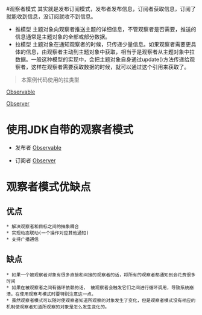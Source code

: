 #观察者模式
 其实就是发布订阅模式，发布者发布信息，订阅者获取信息，订阅了就能收到信息，没订阅就收不到信息。

* 推模型
    主题对象向观察者推送主题的详细信息，不管观察者是否需要，推送的信息通常是主题对象的全部或部分数据。
* 拉模型
   主题对象在通知观察者的时候，只传递少量信息。如果观察者需要更具体的信息，由观察者主动到主题对象中获取，相当于是观察者从主题对象中拉数据。一般这种模型的实现中，会把主题对象自身通过update()方法传递给观察者，这样在观察者需要获取数据的时候，就可以通过这个引用来获取了。

> 本案例代码使用的拉类型

  [Observable](../observer/ConcreteSubject.java)
  
  [Observer](../observer/ConcreteObserver.java)
  
# 使用JDK自带的观察者模式
 * 发布者
 [Observable](../observer/ConcreteWeatherSubject.java)
 
 * 订阅者
 [Observer](../observer/ConcreteWeatherObserver.java)
 
# 观察者模式优缺点

 ## 优点
    
    * 解决观察者和目标之间的抽象耦合
    * 实现动态联动(一个操作对应其他通知)
    * 支持广播通信
 ## 缺点
    
    * 如果一个被观察者对象有很多直接和间接的观察者的话，将所有的观察者都通知到会花费很多时间
    * 如果在被观察者之间有循环依赖的话， 被观察者会触发它们之间进行循环调用，导致系统崩溃。在使用观察考模式时要特别注意这一点。
    * 虽然观察者模式可以随时使观察者知道所观察的对象发生了变化，但是观察者模式没有相应的机制使观察者知道所观察的对象是怎么发生变化的。
